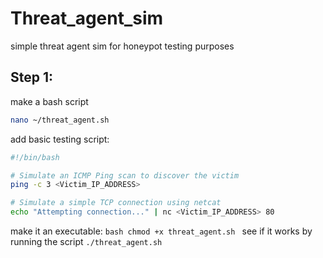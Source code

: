 # Threat_agent_sim
simple threat agent sim for honeypot testing purposes

## Step 1:

make a bash script

```bash 
nano ~/threat_agent.sh
```
add basic testing script:

```bash
#!/bin/bash

# Simulate an ICMP Ping scan to discover the victim
ping -c 3 <Victim_IP_ADDRESS>

# Simulate a simple TCP connection using netcat
echo "Attempting connection..." | nc <Victim_IP_ADDRESS> 80
```

make it an executable:
`bash
chmod +x threat_agent.sh
`
see if it works by running the script `./threat_agent.sh`


